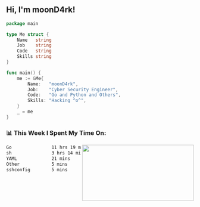 <h2> Hi, I'm moonD4rk!</h2>

```go
package main

type Me struct {
	Name   string
	Job    string
	Code   string
	Skills string
}

func main() {
	me := &Me{
		Name:   "moonD4rk",
		Job:    "Cyber Security Engineer",
		Code:   "Go and Python and Others",
		Skills: "Hacking ^o^",
	}
	_ = me
}
```

<h3>📊 This Week I Spent My Time On:</h3>
<img align='right' src="https://github-readme-stats.vercel.app/api?username=moond4rk&show_icons=true&theme=radical", width="300" height="150">

<!--START_SECTION:waka-->

```txt
Go               11 hrs 19 mins  ██████████████████▓░░░░░░   74.64 %
sh               3 hrs 14 mins   █████▒░░░░░░░░░░░░░░░░░░░   21.39 %
YAML             21 mins         ▓░░░░░░░░░░░░░░░░░░░░░░░░   02.39 %
Other            5 mins          ░░░░░░░░░░░░░░░░░░░░░░░░░   00.60 %
sshconfig        5 mins          ░░░░░░░░░░░░░░░░░░░░░░░░░   00.60 %
```

<!--END_SECTION:waka-->

